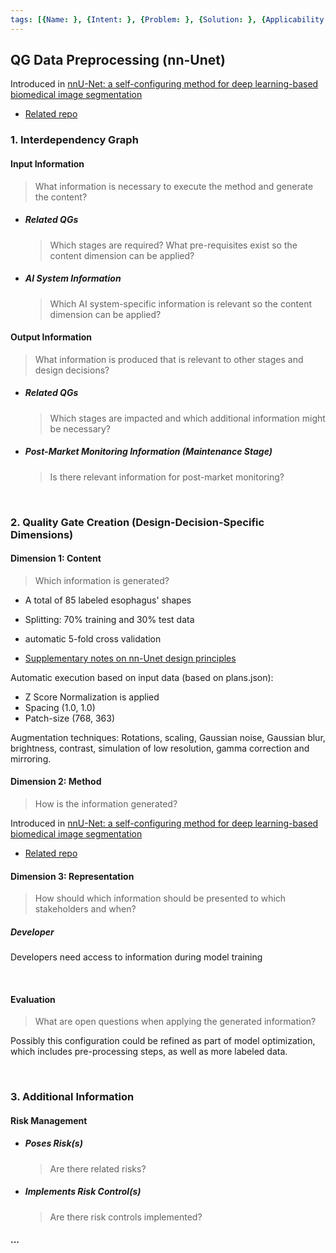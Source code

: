 ```yaml
---
tags: [{Name: }, {Intent: }, {Problem: }, {Solution: }, {Applicability: }, {Consequences: }, {Usage Example: }]
---
```


## QG Data Preprocessing (nn-Unet) 

Introduced in [nnU-Net: a self-configuring method for deep learning-based biomedical image segmentation](https://www.nature.com/articles/s41592-020-01008-z)
- [Related repo](https://github.com/MIC-DKFZ/nnUNet)

### 1. Interdependency Graph

#### Input Information
> What information is necessary to execute the method and generate the content?

- ##### Related QGs
    > Which stages are required? What pre-requisites exist so the content dimension can be applied?

- ##### AI System Information
    > Which AI system-specific information is relevant so the content dimension can be applied?

#### Output Information 
> What information is produced that is relevant to other stages and design decisions?

- ##### Related QGs
    > Which stages are impacted and which additional information might be necessary?

- ##### Post-Market Monitoring Information (Maintenance Stage)
    > Is there relevant information for post-market monitoring?

<br>

### 2. Quality Gate Creation (Design-Decision-Specific Dimensions)

#### Dimension 1: Content
> Which information is generated?

- A total of 85 labeled esophagus' shapes
- Splitting: 70% training and 30% test data
- automatic 5-fold cross validation

- [Supplementary notes on nn-Unet design principles](https://static-content.springer.com/esm/art%3A10.1038%2Fs41592-020-01008-z/MediaObjects/41592_2020_1008_MOESM1_ESM.pdf)

Automatic execution based on input data (based on plans.json):
- Z Score Normalization is applied
- Spacing (1.0, 1.0)
- Patch-size (768, 363)

Augmentation techniques:
Rotations, scaling, Gaussian noise, Gaussian blur, brightness, contrast, simulation of low resolution, gamma correction and mirroring.

#### Dimension 2: Method
> How is the information generated? 

Introduced in [nnU-Net: a self-configuring method for deep learning-based biomedical image segmentation](https://www.nature.com/articles/s41592-020-01008-z)
- [Related repo](https://github.com/MIC-DKFZ/nnUNet) 


#### Dimension 3: Representation
> How should which information should be presented to which stakeholders and when?

##### Developer

Developers need access to information during model training

<br>

#### Evaluation
> What are open questions when applying the generated information?

Possibly this configuration could be refined as part of model optimization, which includes pre-processing steps, as well as more labeled data.

<br>

### 3. Additional Information

#### Risk Management

- ##### Poses Risk(s)
    > Are there related risks?

- ##### Implements Risk Control(s)
    > Are there risk controls implemented?

#### ...
